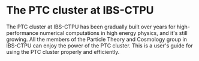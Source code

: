 # The PTC cluster at IBS-CTPU

The PTC cluster at IBS-CTPU has been gradually built over years for high-performance numerical computations in high energy physics, and it's still growing. All the members of the Particle Theory and Cosmology group in IBS-CTPU can enjoy the power of the PTC cluster. This is a user's guide for using the PTC cluster properly and efficiently.
